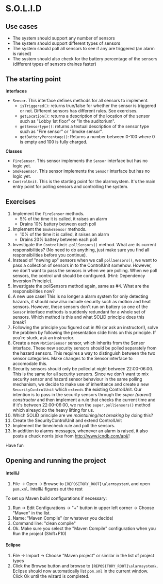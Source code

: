 # S.O.L.I.D

## Use cases

- The system should support any number of sensors
- The system should support different types of sensors
- The system should poll all sensors to see if any are triggered (an alarm is raised)
- The system should also check for the battery percentage of the sensors (different types of sensors draines faster)

## The starting point

**Interfaces**

- `Sensor`. This interface defines methods for all sensors to implement.
	- `isTriggered()`: returns true/false for whether the sensor is triggered or not. Different sensors has different rules. See exercises.
	- `getLocation()`: returns a description of the location of the sensor such as "Lobby 1st floor" or "In the auditorium".
	- `getSensortype()`: returns a textual description of the sensor type such as "Fire sensor" or "Smoke sensor".
	- `getBatteryPercentage()`: Returns a number between 0-100 where 0 is empty and 100 is fully charged.

**Classes**

- `FireSensor`. This sensor implements the `Sensor` interface but has no logic yet.
- `SmokeSensor`. This sensor implements the `Sensor` interface but has no logic yet.
- `ControlUnit`. This is the starting point for the alarmsystem. It's the main entry point for polling sensors and controlling the system.

## Exercises

1. Implement the `FireSensor` methods.
	- 5% of the time it is called, it raises an alarm
	- Drains 10% battery between each poll
2. Implement the `SmokeSensor` methods.
	- 10% of the time it is called, it raises an alarm
	- Drains 20% battery between each poll
3. Investigate the `ControlUnit.pollSensors()` method. What are its current responsibilities? (No need to do anything, just make sure you find all responsibilities before you continue).
4. Instead of "newing up" sensors when we call `pollSensors()`, we want to pass a collection of sensors in to the ControlUnit somehow. However, we don't want to pass the sensors in when we are polling. When we poll sensors, the control unit should be configured. (Hint: Dependency Inversion Principle).
5. Investigate the pollSensors method again, same as #4. What are the responsibilities now?
6. A new use case! This is no longer a alarm system for only detecting hazards, it should now also include security such as motion and heat sensors. However, these sensors don't run on battery so one of the `Sensor` interface methods is suddenly redundant for a whole set of sensors. Which method is this and what SOLID principle does this break?
7. Following the principle you figured out in #6 (or ask an instructor!), solve the problem by following the presentation slide hints on this principle. If you're stuck, ask an instructor.
8. Create a new `MotionSensor` sensor, which inherits from the Sensor interface. These new security sensors should be polled separately from the hazard sensors. This requires a way to distinguish between the two sensor categories. Make changes to the Sensor interface to accomodate this.
9. Security sensors should only be polled at night between 22:00-06:00. This is the same for all security sensors. Since we don't want to mix security sensor and hazard sensor behaviour in the same polling mechanism, we decide to make use of inheritance and create a new `SecurityControlUnit` which `extends` the existing ControlUnit. Our intention is to pass in the security sensors through the _super (parent) constructor_ and then implement a rule that checks the current time and if it's between 22:00-06:00, we run the `super.pollSensors()` method which alreayd do the heavy lifting for us.
10. Which SOLID principle are we _maintaining/not breaking_ by doing this?
11. Create the SecurityControlUnit and extend ControlUnit
12. Implement the timecheck rule and poll the sensors.
13. In addition to alarms messages, whenever an alarm is raised, it also posts a chuck norris joke from http://www.icndb.com/api/! 

Have fun

## Opening and running the project

#### IntelliJ

1. File -> Open -> Browse to `[REPOSITORY_ROOT]\alarmsystem\` and open `pom.xml`. IntelliJ figures out the rest

To set up Maven build configurations if necessary:

1. Run -> Edit Configurations -> "+" button in upper left corner -> Choose "Maven" in the list.
2. Name: "Maven Compile" (or whatever you decide)
3. Command line: "clean compile"
4. Ok. Make sure you select the "Maven Compile" configuration when you Run the project (Shift+F10)

#### Eclipse

1. File -> Import -> Choose "Maven project" or similar in the list of project types
2. Click the Browse button and browse to `[REPOSITORY_ROOT]\alarmsystem\`. Eclipse should now automatically list `pom.xml` in the current window. Click Ok until the wizard is completed. 
